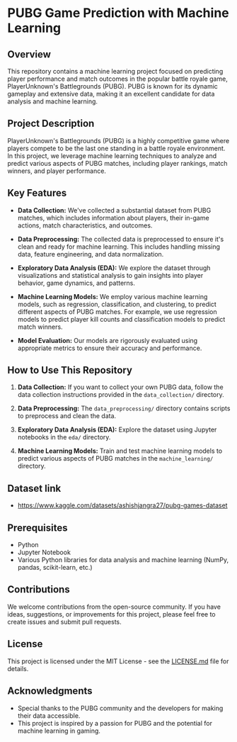 # PUBG Game Prediction with Machine Learning

## Overview

This repository contains a machine learning project focused on predicting player performance and match outcomes in the popular battle royale game, PlayerUnknown's Battlegrounds (PUBG). PUBG is known for its dynamic gameplay and extensive data, making it an excellent candidate for data analysis and machine learning.

## Project Description

PlayerUnknown's Battlegrounds (PUBG) is a highly competitive game where players compete to be the last one standing in a battle royale environment. In this project, we leverage machine learning techniques to analyze and predict various aspects of PUBG matches, including player rankings, match winners, and player performance.

## Key Features

- **Data Collection:** We've collected a substantial dataset from PUBG matches, which includes information about players, their in-game actions, match characteristics, and outcomes.

- **Data Preprocessing:** The collected data is preprocessed to ensure it's clean and ready for machine learning. This includes handling missing data, feature engineering, and data normalization.

- **Exploratory Data Analysis (EDA):** We explore the dataset through visualizations and statistical analysis to gain insights into player behavior, game dynamics, and patterns.

- **Machine Learning Models:** We employ various machine learning models, such as regression, classification, and clustering, to predict different aspects of PUBG matches. For example, we use regression models to predict player kill counts and classification models to predict match winners.

- **Model Evaluation:** Our models are rigorously evaluated using appropriate metrics to ensure their accuracy and performance.

## How to Use This Repository

1. **Data Collection:** If you want to collect your own PUBG data, follow the data collection instructions provided in the `data_collection/` directory.

2. **Data Preprocessing:** The `data_preprocessing/` directory contains scripts to preprocess and clean the data.

3. **Exploratory Data Analysis (EDA):** Explore the dataset using Jupyter notebooks in the `eda/` directory.

4. **Machine Learning Models:** Train and test machine learning models to predict various aspects of PUBG matches in the `machine_learning/` directory.

## Dataset link 
- https://www.kaggle.com/datasets/ashishjangra27/pubg-games-dataset

## Prerequisites

- Python
- Jupyter Notebook
- Various Python libraries for data analysis and machine learning (NumPy, pandas, scikit-learn, etc.)

## Contributions

We welcome contributions from the open-source community. If you have ideas, suggestions, or improvements for this project, please feel free to create issues and submit pull requests.

## License

This project is licensed under the MIT License - see the [LICENSE.md](LICENSE.md) file for details.

## Acknowledgments

- Special thanks to the PUBG community and the developers for making their data accessible.
- This project is inspired by a passion for PUBG and the potential for machine learning in gaming.
